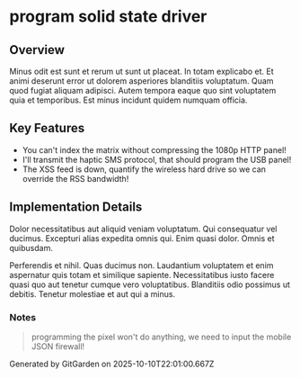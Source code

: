 # program solid state driver

## Overview
Minus odit est sunt et rerum ut sunt ut placeat. In totam explicabo et. Et animi deserunt error ut dolorem asperiores blanditiis voluptatum. Quam quod fugiat aliquam adipisci. Autem tempora eaque quo sint voluptatem quia et temporibus. Est minus incidunt quidem numquam officia.

## Key Features
- You can't index the matrix without compressing the 1080p HTTP panel!
- I'll transmit the haptic SMS protocol, that should program the USB panel!
- The XSS feed is down, quantify the wireless hard drive so we can override the RSS bandwidth!

## Implementation Details
Dolor necessitatibus aut aliquid veniam voluptatum. Qui consequatur vel ducimus. Excepturi alias expedita omnis qui. Enim quasi dolor. Omnis et quibusdam.
 Perferendis et nihil. Quas ducimus non. Laudantium voluptatem et enim aspernatur quis totam et similique sapiente. Necessitatibus iusto facere quasi quo aut tenetur cumque vero voluptatibus. Blanditiis odio possimus ut debitis. Tenetur molestiae et aut qui a minus.

### Notes
> programming the pixel won't do anything, we need to input the mobile JSON firewall!

Generated by GitGarden on 2025-10-10T22:01:00.667Z
